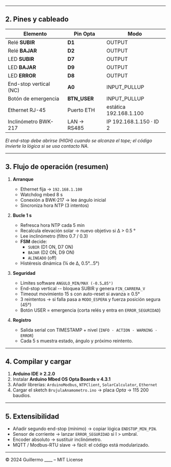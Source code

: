
---

## 2. Pines y cableado

| Elemento                 | Pin Opta | Modo  |
|--------------------------|----------|-------|
| Relé **SUBIR**           | **D1**   | OUTPUT |
| Relé **BAJAR**           | **D2**   | OUTPUT |
| LED **SUBIR**            | **D7**   | OUTPUT |
| LED **BAJAR**            | **D9**   | OUTPUT |
| LED **ERROR**            | **D8**   | OUTPUT |
| End-stop vertical (NC)   | **A0**   | INPUT_PULLUP |
| Botón de emergencia      | **BTN_USER** | INPUT_PULLUP |
| Ethernet RJ-45           | Puerto ETH | estática 192.168.1.100 |
| Inclinómetro BWK-217     | LAN → RS485 | IP 192.168.1.150 · ID 2 |

*El end-stop debe abrirse (HIGH) cuando se alcanza el tope; el código invierte la lógica si se usa contacto NA.*

---

## 3. Flujo de operación (resumen)

1. **Arranque**  
   * Ethernet fija → `192.168.1.100`  
   * Watchdog mbed 8 s  
   * Conexión a BWK-217 → lee ángulo inicial  
   * Sincroniza hora NTP (3 intentos)

2. **Bucle 1 s**  
   * Refresca hora NTP cada 5 min  
   * Recalcula elevación solar → nuevo objetivo si Δ > 0.5 °  
   * Lee inclinómetro (filtro 0.7 / 0.3)  
   * **FSM** decide:  
     * `SUBIR` (D1 ON, D7 ON)  
     * `BAJAR` (D2 ON, D9 ON)  
     * `ALINEADO` (off)  
   * Histéresis dinámica (¼ de Δ, 0.5°…5°)

3. **Seguridad**  
   * Límites software `ANGULO_MIN/MAX (-0.5…85°)`  
   * End-stop vertical -- bloquea SUBIR y genera `FIN_CARRERA_V`  
   * Timeout movimiento 15 s con auto-reset si avanza ≥ 0.5°  
   * 3 reintentos → si falla pasa a `MODO_ESPERA` y fuerza posición segura (45°)  
   * Botón USER = emergencia (corta relés y entra en `ERROR_SEGURIDAD`)  

4. **Registro**  
   * Salida serial con TIMESTAMP + nivel (`INFO · ACTION · WARNING · ERROR`)  
   * Cada 5 s muestra estado, ángulo y próximo reintento.  

---

## 4. Compilar y cargar

1. **Arduino IDE ≥ 2.2.0**  
2. Instalar **Arduino Mbed OS Opta Boards v 4.3.1**  
3. Añadir librerías: `ArduinoModbus`, `NTPClient`, `SolarCalculator`, `Ethernet`  
4. Cargar el sketch `BrujulaAnamometro.ino` → placa *Opta* → 115 200 baudios.

---

## 5. Extensibilidad

* Añadir segundo end-stop (mínimo) → copiar lógica `ENDSTOP_MIN_PIN`.  
* Sensor de corriente → lanzar `ERROR_SEGURIDAD` si I > umbral.  
* Encoder absoluto → sustituir inclinómetro.  
* MQTT / Modbus-RTU slave → fácil: el código está modularizado.

---

© 2024 Guillermo ____ – MIT License
